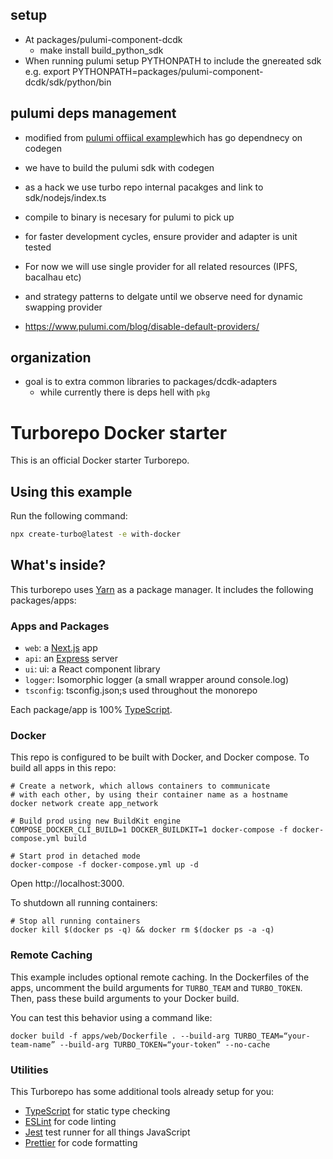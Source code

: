 ## setup

- At packages/pulumi-component-dcdk
  - make install build_python_sdk
- When running pulumi setup PYTHONPATH to include the gnereated sdk e.g. export PYTHONPATH=packages/pulumi-component-dcdk/sdk/python/bin

## pulumi deps management

- modified from [pulumi offiical example](https://github.com/pulumi/pulumi-component-provider-ts-boilerplate)which has go dependnecy on codegen
- we have to build the pulumi sdk with codegen
- as a hack we use turbo repo internal pacakges and link to sdk/nodejs/index.ts

- compile to binary is necesary for pulumi to pick up
- for faster development cycles, ensure provider and adapter is unit tested

- For now we will use single provider for all related resources (IPFS, bacalhau etc)
- and strategy patterns to delgate until we observe need for dynamic swapping provider
- https://www.pulumi.com/blog/disable-default-providers/

## organization

- goal is to extra common libraries to packages/dcdk-adapters
  - while currently there is deps hell with `pkg`

# Turborepo Docker starter

This is an official Docker starter Turborepo.

## Using this example

Run the following command:

```sh
npx create-turbo@latest -e with-docker
```

## What's inside?

This turborepo uses [Yarn](https://classic.yarnpkg.com/lang/en/) as a package manager. It includes the following packages/apps:

### Apps and Packages

- `web`: a [Next.js](https://nextjs.org/) app
- `api`: an [Express](https://expressjs.com/) server
- `ui`: ui: a React component library
- `logger`: Isomorphic logger (a small wrapper around console.log)
- `tsconfig`: tsconfig.json;s used throughout the monorepo

Each package/app is 100% [TypeScript](https://www.typescriptlang.org/).

### Docker

This repo is configured to be built with Docker, and Docker compose. To build all apps in this repo:

```
# Create a network, which allows containers to communicate
# with each other, by using their container name as a hostname
docker network create app_network

# Build prod using new BuildKit engine
COMPOSE_DOCKER_CLI_BUILD=1 DOCKER_BUILDKIT=1 docker-compose -f docker-compose.yml build

# Start prod in detached mode
docker-compose -f docker-compose.yml up -d
```

Open http://localhost:3000.

To shutdown all running containers:

```
# Stop all running containers
docker kill $(docker ps -q) && docker rm $(docker ps -a -q)
```

### Remote Caching

This example includes optional remote caching. In the Dockerfiles of the apps, uncomment the build arguments for `TURBO_TEAM` and `TURBO_TOKEN`. Then, pass these build arguments to your Docker build.

You can test this behavior using a command like:

`docker build -f apps/web/Dockerfile . --build-arg TURBO_TEAM=“your-team-name” --build-arg TURBO_TOKEN=“your-token“ --no-cache`

### Utilities

This Turborepo has some additional tools already setup for you:

- [TypeScript](https://www.typescriptlang.org/) for static type checking
- [ESLint](https://eslint.org/) for code linting
- [Jest](https://jestjs.io) test runner for all things JavaScript
- [Prettier](https://prettier.io) for code formatting
